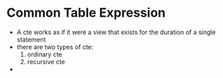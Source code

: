 # Common Table Expression

* A cte works as if it were a view that exists for the duration of a single statement
* there are two types of cte:
    1. ordinary cte
    2. recursive cte
* 
